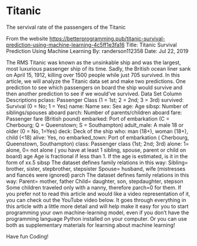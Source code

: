 # Titanic
The servival rate of the passengers of the Titanic

From the website https://betterprogramming.pub/titanic-survival-prediction-using-machine-learning-4c5ff1e3fa16 
Title: Titanic Survival Prediction Using Machine Learning
By: randerson112358
Date: Jul 22, 2019

The RMS Titanic was known as the unsinkable ship and was the largest, most luxurious passenger ship of its time. Sadly, the British ocean liner sank on April 15, 1912, killing over 1500 people while just 705 survived.
In this article, we will analyze the Titanic data set and make two predictions. One prediction to see which passengers on board the ship would survive and then another prediction to see if we would’ve survived.
Data Set Column Descriptions
pclass: Passenger Class (1 = 1st; 2 = 2nd; 3 = 3rd)
survived: Survival (0 = No; 1 = Yes)
name: Name
sex: Sex
age: Age
sibsp: Number of siblings/spouses aboard
parch: Number of parents/children aboard
fare: Passenger fare (British pound)
embarked: Port of embarkation (C = Cherbourg; Q = Queenstown; S = Southampton)
adult_male: A male 18 or older (0 = No, 1=Yes)
deck: Deck of the ship
who: man (18+), woman (18+), child (<18)
alive: Yes, no
embarked_town: Port of embarkation ( Cherbourg, Queenstown, Southampton)
class: Passenger class (1st; 2nd; 3rd)
alone: 1= alone, 0= not alone ( you have at least 1 sibling, spouse, parent or child on board)
age
Age is fractional if less than 1. If the age is estimated, is it in the form of xx.5
sibsp
The dataset defines family relations in this way:
Sibling= brother, sister, stepbrother, stepsister
Spouse= husband, wife (mistresses and fiancés were ignored)
parch
The dataset defines family relations in this way:
Parent= mother, father
Child= daughter, son, stepdaughter, stepson
Some children traveled only with a nanny, therefore parch=0 for them.
If you prefer not to read this article and would like a video representation of it, you can check out the YouTube video below. It goes through everything in this article with a little more detail and will help make it easy for you to start programming your own machine-learning model, even if you don’t have the programming language Python installed on your computer.
Or you can use both as supplementary materials for learning about machine learning!

Have fun Coding!
